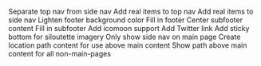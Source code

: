 Separate top nav from side nav
Add real items to top nav
Add real items to side nav
Lighten footer background color
Fill in footer
Center subfooter content
Fill in subfooter
Add icomoon support
Add Twitter link
Add sticky bottom for siloutette imagery
Only show side nav on main page
Create location path content for use above main content
Show path above main content for all non-main-pages
